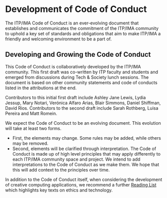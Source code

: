 # Development of Code of Conduct

The ITP/IMA Code of Conduct is an ever-evolving document that establishes and communicates the commitment of the ITP/IMA community to uphold a key set of standards and obligations that aim to make ITP/IMA a friendly and welcoming environment to be a part of.

## **Developing and Growing the Code of Conduct**

This Code of Conduct is collaboratively developed by the ITP/IMA community. This first draft was co-written by ITP faculty and students and emerged from discussions during Tech & Society lunch sessions. The document is based on other community statements and code of conducts listed in the attributions at the end. 

Contributors to this initial first draft include Ashley Jane Lewis, Lydia Jessup, Mary Notari, Verónica Alfaro Arias, Blair Simmons, Daniel Shiffman, David Rios. Contributors to the second draft include Sarah Rothberg, Luisa Pereira and Matt Romein.

We expect the Code of Conduct to be an evolving document. This evolution will take at least two forms. 

- First, the elements may change. Some rules may be added, while others may be removed.
- Second, elements will be clarified through interpretation. The Code of Conduct is made up of high level principles that may apply differently to each ITP/IMA community space and project. We intend to add interpretations to the Code of Conduct as we make them. We hope that this will add context to the principles over time.

In addition to the Code of Conduct itself, when considering the development of creative computing applications, we recommend a further [Reading List](https://www.notion.so/itpequity/a2e12982a64b4d799d3aefadf9149b76?v=86e20a15e8204625980ec93cff3454e8) which highlights key texts on ethics and technology.